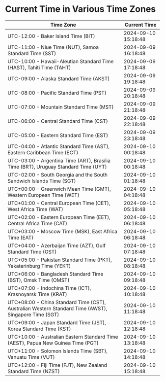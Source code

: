 # Current Time in Various Time Zones

| Time Zone | Current Time |
|-----------|--------------|
| UTC-12:00 - Baker Island Time (BIT) | 2024-09-10 15:18:48 |
| UTC-11:00 - Niue Time (NUT), Samoa Standard Time (SST) | 2024-09-09 16:18:48 |
| UTC-10:00 - Hawaii-Aleutian Standard Time (HAST), Tahiti Time (TAHT) | 2024-09-09 17:18:48 |
| UTC-09:00 - Alaska Standard Time (AKST) | 2024-09-09 19:18:48 |
| UTC-08:00 - Pacific Standard Time (PST) | 2024-09-09 20:18:48 |
| UTC-07:00 - Mountain Standard Time (MST) | 2024-09-09 21:18:48 |
| UTC-06:00 - Central Standard Time (CST) | 2024-09-09 22:18:48 |
| UTC-05:00 - Eastern Standard Time (EST) | 2024-09-09 23:18:48 |
| UTC-04:00 - Atlantic Standard Time (AST), Eastern Caribbean Time (ECT) | 2024-09-10 00:18:48 |
| UTC-03:00 - Argentina Time (ART), Brasília Time (BRT), Uruguay Standard Time (UYT) | 2024-09-10 00:18:48 |
| UTC-02:00 - South Georgia and the South Sandwich Islands Time (SGT) | 2024-09-10 01:18:48 |
| UTC±00:00 - Greenwich Mean Time (GMT), Western European Time (WET) | 2024-09-10 04:18:48 |
| UTC+01:00 - Central European Time (CET), West Africa Time (WAT) | 2024-09-10 05:18:48 |
| UTC+02:00 - Eastern European Time (EET), Central Africa Time (CAT) | 2024-09-10 06:18:48 |
| UTC+03:00 - Moscow Time (MSK), East Africa Time (EAT) | 2024-09-10 06:18:48 |
| UTC+04:00 - Azerbaijan Time (AZT), Gulf Standard Time (GST) | 2024-09-10 07:18:48 |
| UTC+05:00 - Pakistan Standard Time (PKT), Yekaterinburg Time (YEKT) | 2024-09-10 08:18:48 |
| UTC+06:00 - Bangladesh Standard Time (BST), Omsk Time (OMST) | 2024-09-10 09:18:48 |
| UTC+07:00 - Indochina Time (ICT), Krasnoyarsk Time (KRAT) | 2024-09-10 10:18:48 |
| UTC+08:00 - China Standard Time (CST), Australian Western Standard Time (AWST), Singapore Time (SGT) | 2024-09-10 11:18:48 |
| UTC+09:00 - Japan Standard Time (JST), Korea Standard Time (KST) | 2024-09-10 12:18:48 |
| UTC+10:00 - Australian Eastern Standard Time (AEST), Papua New Guinea Time (PGT) | 2024-09-10 13:18:48 |
| UTC+11:00 - Solomon Islands Time (SBT), Vanuatu Time (VUT) | 2024-09-10 14:18:48 |
| UTC+12:00 - Fiji Time (FJT), New Zealand Standard Time (NZST) | 2024-09-10 15:18:48 |
